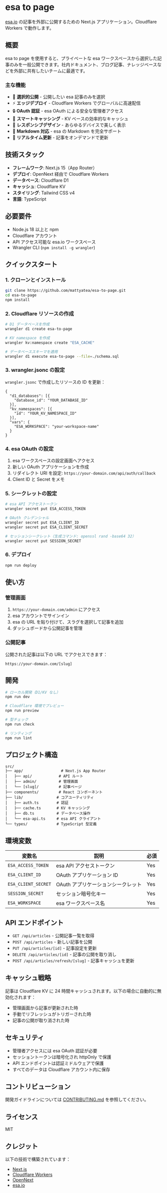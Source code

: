 # esa to page

[esa.io](https://esa.io) の記事を外部に公開するための Next.js アプリケーション。Cloudflare Workers で動作します。

## 概要

esa to page を使用すると、プライベートな esa ワークスペースから選択した記事のみを一般公開できます。社内ドキュメント、ブログ記事、ナレッジベースなどを外部に共有したいチームに最適です。

### 主な機能

- 🚀 **選択的公開** - 公開したい esa 記事のみを選択
- ⚡ **エッジデプロイ** - Cloudflare Workers でグローバルに高速配信
- 🔒 **OAuth 認証** - esa OAuth による安全な管理者アクセス
- 💾 **スマートキャッシング** - KV ベースの効率的なキャッシュ
- 📱 **レスポンシブデザイン** - あらゆるデバイスで美しく表示
- 🎨 **Markdown 対応** - esa の Markdown を完全サポート
- 🔄 **リアルタイム更新** - 記事をオンデマンドで更新

## 技術スタック

- **フレームワーク**: Next.js 15（App Router）
- **デプロイ**: OpenNext 経由で Cloudflare Workers
- **データベース**: Cloudflare D1
- **キャッシュ**: Cloudflare KV
- **スタイリング**: Tailwind CSS v4
- **言語**: TypeScript

## 必要要件

- Node.js 18 以上と npm
- Cloudflare アカウント
- API アクセス可能な esa.io ワークスペース
- Wrangler CLI (`npm install -g wrangler`)

## クイックスタート

### 1. クローンとインストール

```bash
git clone https://github.com/mattyatea/esa-to-page.git
cd esa-to-page
npm install
```

### 2. Cloudflare リソースの作成

```bash
# D1 データベースを作成
wrangler d1 create esa-to-page

# KV namespace を作成
wrangler kv:namespace create "ESA_CACHE"

# データベーススキーマを適用
wrangler d1 execute esa-to-page --file=./schema.sql
```

### 3. wrangler.jsonc の設定

`wrangler.jsonc` で作成したリソースの ID を更新：

```jsonc
{
  "d1_databases": [{
    "database_id": "YOUR_DATABASE_ID"
  }],
  "kv_namespaces": [{
    "id": "YOUR_KV_NAMESPACE_ID"
  }],
  "vars": {
    "ESA_WORKSPACE": "your-workspace-name"
  }
}
```

### 4. esa OAuth の設定

1. esa ワークスペースの設定画面へアクセス
2. 新しい OAuth アプリケーションを作成
3. リダイレクト URI を設定: `https://your-domain.com/api/auth/callback`
4. Client ID と Secret をメモ

### 5. シークレットの設定

```bash
# esa API アクセストークン
wrangler secret put ESA_ACCESS_TOKEN

# OAuth クレデンシャル
wrangler secret put ESA_CLIENT_ID
wrangler secret put ESA_CLIENT_SECRET

# セッションシークレット（生成コマンド: openssl rand -base64 32）
wrangler secret put SESSION_SECRET
```

### 6. デプロイ

```bash
npm run deploy
```

## 使い方

### 管理画面

1. `https://your-domain.com/admin` にアクセス
2. esa アカウントでサインイン
3. esa の URL を貼り付けて、スラグを選択して記事を追加
4. ダッシュボードから公開記事を管理

### 公開記事

公開された記事は以下の URL でアクセスできます：
```
https://your-domain.com/[slug]
```

## 開発

```bash
# ローカル開発（D1/KV なし）
npm run dev

# Cloudflare 環境でプレビュー
npm run preview

# 型チェック
npm run check

# リンティング
npm run lint
```

## プロジェクト構造

```
src/
├── app/                 # Next.js App Router
│   ├── api/            # API ルート
│   ├── admin/          # 管理画面
│   └── [slug]/         # 記事ページ
├── components/         # React コンポーネント
├── lib/               # コアユーティリティ
│   ├── auth.ts        # 認証
│   ├── cache.ts       # KV キャッシング
│   ├── db.ts          # データベース操作
│   └── esa-api.ts     # esa API クライアント
└── types/             # TypeScript 型定義
```

## 環境変数

| 変数名 | 説明 | 必須 |
|--------|------|------|
| `ESA_ACCESS_TOKEN` | esa API アクセストークン | Yes |
| `ESA_CLIENT_ID` | OAuth アプリケーション ID | Yes |
| `ESA_CLIENT_SECRET` | OAuth アプリケーションシークレット | Yes |
| `SESSION_SECRET` | セッション暗号化キー | Yes |
| `ESA_WORKSPACE` | esa ワークスペース名 | Yes |

## API エンドポイント

- `GET /api/articles` - 公開記事一覧を取得
- `POST /api/articles` - 新しい記事を公開
- `PUT /api/articles/[id]` - 記事設定を更新
- `DELETE /api/articles/[id]` - 記事の公開を取り消し
- `POST /api/articles/refresh/[slug]` - 記事キャッシュを更新

## キャッシュ戦略

記事は Cloudflare KV に 24 時間キャッシュされます。以下の場合に自動的に無効化されます：
- 管理画面から記事が更新された時
- 手動でリフレッシュがトリガーされた時
- 記事の公開が取り消された時

## セキュリティ

- 管理者アクセスには esa OAuth 認証が必要
- セッショントークンは暗号化され httpOnly で保護
- API エンドポイントは認証ミドルウェアで保護
- すべてのデータは Cloudflare アカウント内に保存

## コントリビューション

開発ガイドラインについては [CONTRIBUTING.md](CONTRIBUTING.md) を参照してください。

## ライセンス

MIT

## クレジット

以下の技術で構築されています：
- [Next.js](https://nextjs.org)
- [Cloudflare Workers](https://workers.cloudflare.com)
- [OpenNext](https://opennext.js.org)
- [esa.io](https://esa.io)